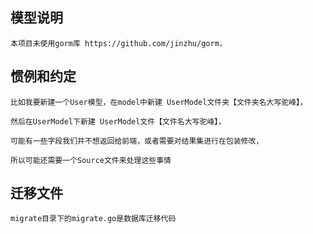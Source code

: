 ## 模型说明

    本项目未使用gorm库 https://github.com/jinzhu/gorm，

## 惯例和约定

    比如我要新建一个User模型，在model中新建 UserModel文件夹【文件夹名大写驼峰】，
    
    然后在UserModel下新建 UserModel文件【文件名大写驼峰】，
    
    可能有一些字段我们并不想返回给前端，或者需要对结果集进行在包装修改，
    
    所以可能还需要一个Source文件来处理这些事情


## 迁移文件

    migrate目录下的migrate.go是数据库迁移代码